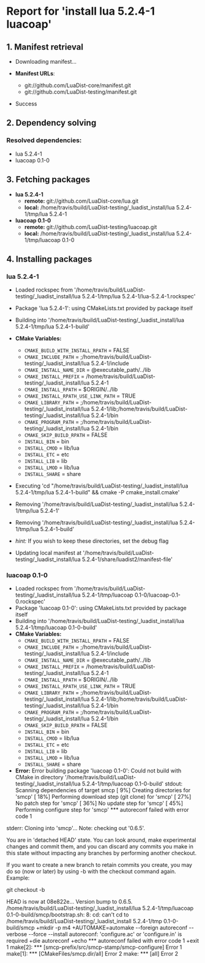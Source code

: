 # Report for 'install lua 5.2.4-1 luacoap'


## 1. Manifest retrieval

- Downloading manifest...

- **Manifest URLs**:
    - git://github.com/LuaDist-core/manifest.git
    - git://github.com/LuaDist-testing/manifest.git
- Success

## 2. Dependency solving


### Resolved dependencies:
- lua 5.2.4-1
- luacoap 0.1-0

## 3. Fetching packages

- **lua 5.2.4-1**
    - **remote:** git://github.com/LuaDist-core/lua.git
    - **local:** /home/travis/build/LuaDist-testing/_luadist_install/lua 5.2.4-1/tmp/lua 5.2.4-1
- **luacoap 0.1-0**
    - **remote:** git://github.com/LuaDist-testing/luacoap.git
    - **local:** /home/travis/build/LuaDist-testing/_luadist_install/lua 5.2.4-1/tmp/luacoap 0.1-0

## 4. Installing packages


### lua 5.2.4-1
- Loaded rockspec from '/home/travis/build/LuaDist-testing/_luadist_install/lua 5.2.4-1/tmp/lua 5.2.4-1/lua-5.2.4-1.rockspec'
- Package 'lua 5.2.4-1': using CMakeLists.txt provided by package itself
- Building into '/home/travis/build/LuaDist-testing/_luadist_install/lua 5.2.4-1/tmp/lua 5.2.4-1-build'
- **CMake Variables:**
    - `CMAKE_BUILD_WITH_INSTALL_RPATH` = FALSE
    - `CMAKE_INCLUDE_PATH` = ;/home/travis/build/LuaDist-testing/_luadist_install/lua 5.2.4-1/include
    - `CMAKE_INSTALL_NAME_DIR` = @executable_path/../lib
    - `CMAKE_INSTALL_PREFIX` = /home/travis/build/LuaDist-testing/_luadist_install/lua 5.2.4-1
    - `CMAKE_INSTALL_RPATH` = $ORIGIN/../lib
    - `CMAKE_INSTALL_RPATH_USE_LINK_PATH` = TRUE
    - `CMAKE_LIBRARY_PATH` = ;/home/travis/build/LuaDist-testing/_luadist_install/lua 5.2.4-1/lib;/home/travis/build/LuaDist-testing/_luadist_install/lua 5.2.4-1/bin
    - `CMAKE_PROGRAM_PATH` = ;/home/travis/build/LuaDist-testing/_luadist_install/lua 5.2.4-1/bin
    - `CMAKE_SKIP_BUILD_RPATH` = FALSE
    - `INSTALL_BIN` = bin
    - `INSTALL_CMOD` = lib/lua
    - `INSTALL_ETC` = etc
    - `INSTALL_LIB` = lib
    - `INSTALL_LMOD` = lib/lua
    - `INSTALL_SHARE` = share
- Executing 'cd "/home/travis/build/LuaDist-testing/_luadist_install/lua 5.2.4-1/tmp/lua 5.2.4-1-build" && cmake -P cmake_install.cmake'
- Removing '/home/travis/build/LuaDist-testing/_luadist_install/lua 5.2.4-1/tmp/lua 5.2.4-1'
- Removing '/home/travis/build/LuaDist-testing/_luadist_install/lua 5.2.4-1/tmp/lua 5.2.4-1-build'

- *hint:* If you wish to keep these directories, set the debug flag
- Updating local manifest at '/home/travis/build/LuaDist-testing/_luadist_install/lua 5.2.4-1/share/luadist2/manifest-file'

### luacoap 0.1-0
- Loaded rockspec from '/home/travis/build/LuaDist-testing/_luadist_install/lua 5.2.4-1/tmp/luacoap 0.1-0/luacoap-0.1-0.rockspec'
- Package 'luacoap 0.1-0': using CMakeLists.txt provided by package itself
- Building into '/home/travis/build/LuaDist-testing/_luadist_install/lua 5.2.4-1/tmp/luacoap 0.1-0-build'
- **CMake Variables:**
    - `CMAKE_BUILD_WITH_INSTALL_RPATH` = FALSE
    - `CMAKE_INCLUDE_PATH` = ;/home/travis/build/LuaDist-testing/_luadist_install/lua 5.2.4-1/include
    - `CMAKE_INSTALL_NAME_DIR` = @executable_path/../lib
    - `CMAKE_INSTALL_PREFIX` = /home/travis/build/LuaDist-testing/_luadist_install/lua 5.2.4-1
    - `CMAKE_INSTALL_RPATH` = $ORIGIN/../lib
    - `CMAKE_INSTALL_RPATH_USE_LINK_PATH` = TRUE
    - `CMAKE_LIBRARY_PATH` = ;/home/travis/build/LuaDist-testing/_luadist_install/lua 5.2.4-1/lib;/home/travis/build/LuaDist-testing/_luadist_install/lua 5.2.4-1/bin
    - `CMAKE_PROGRAM_PATH` = ;/home/travis/build/LuaDist-testing/_luadist_install/lua 5.2.4-1/bin
    - `CMAKE_SKIP_BUILD_RPATH` = FALSE
    - `INSTALL_BIN` = bin
    - `INSTALL_CMOD` = lib/lua
    - `INSTALL_ETC` = etc
    - `INSTALL_LIB` = lib
    - `INSTALL_LMOD` = lib/lua
    - `INSTALL_SHARE` = share
- **Error:** Error building package 'luacoap 0.1-0': Could not build with CMake in directory '/home/travis/build/LuaDist-testing/_luadist_install/lua 5.2.4-1/tmp/luacoap 0.1-0-build'
stdout:
Scanning dependencies of target smcp
[  9%] Creating directories for 'smcp'
[ 18%] Performing download step (git clone) for 'smcp'
[ 27%] No patch step for 'smcp'
[ 36%] No update step for 'smcp'
[ 45%] Performing configure step for 'smcp'
 *** autoreconf failed with error code 1

stderr:
Cloning into 'smcp'...
Note: checking out '0.6.5'.

You are in 'detached HEAD' state. You can look around, make experimental
changes and commit them, and you can discard any commits you make in this
state without impacting any branches by performing another checkout.

If you want to create a new branch to retain commits you create, you may
do so (now or later) by using -b with the checkout command again. Example:

  git checkout -b <new-branch-name>

HEAD is now at 08e822e... Version bump to 0.6.5.
/home/travis/build/LuaDist-testing/_luadist_install/lua 5.2.4-1/tmp/luacoap 0.1-0-build/smcp/bootstrap.sh: 8: cd: can't cd to /home/travis/build/LuaDist-testing/_luadist_install
5.2.4-1/tmp
0.1-0-build/smcp
+mkdir -p m4
+AUTOMAKE=automake --foreign autoreconf --verbose --force --install
autoreconf: 'configure.ac' or 'configure.in' is required
+die autoreconf
+echo  *** autoreconf failed with error code 1
+exit 1
make[2]: *** [smcp-prefix/src/smcp-stamp/smcp-configure] Error 1
make[1]: *** [CMakeFiles/smcp.dir/all] Error 2
make: *** [all] Error 2

